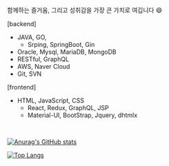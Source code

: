 함께하는 즐거움, 그리고 성취감을 가장 큰 가치로 여깁니다 😄

[backend]
- JAVA, GO, 
  - Srping, SpringBoot, Gin
- Oracle, Mysql, MariaDB, MongoDB
- RESTful, GraphQL
- AWS, Naver Cloud 
- Git, SVN

[frontend]
- HTML, JavaScript, CSS
  - React, Redux, GraphQL, JSP
  - Material-UI, BootStrap, Jquery, dhtmlx
<br>



[![Anurag's GitHub stats](https://github-readme-stats.vercel.app/api?username=basepage90)](https://github.com/basepage90)


[![Top Langs](https://github-readme-stats.vercel.app/api/top-langs/?username=basepage90&layout=compact)](https://github.com/basepage90)
<!--
**basepage90/basepage90** is a ✨ _special_ ✨ repository because its `README.md` (this file) appears on your GitHub profile.

Here are some ideas to get you started:

- 🔭 I’m currently working on ...
- 🌱 I’m currently learning ...
- 👯 I’m looking to collaborate on ...
- 🤔 I’m looking for help with ...
- 💬 Ask me about ...
- 📫 How to reach me: ...
- 😄 Pronouns: ...
- ⚡ Fun fact: ...
-->
